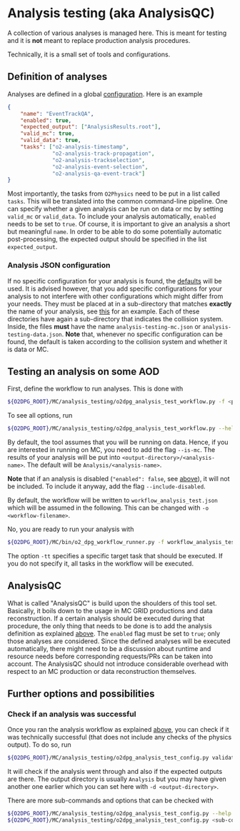 # Analysis testing (aka AnalysisQC)

A collection of various analyses is managed here. This is meant for testing and it is **not** meant to replace production analysis procedures.

Technically, it is a small set of tools and configurations.

## Definition of analyses

Analyses are defined in a global [configuration](../config/analysis_testing/json/analyses_config.json). Here is an example
```json
{
    "name": "EventTrackQA",
    "enabled": true,
    "expected_output": ["AnalysisResults.root"],
    "valid_mc": true,
    "valid_data": true,
    "tasks": ["o2-analysis-timestamp",
              "o2-analysis-track-propagation",
              "o2-analysis-trackselection",
              "o2-analysis-event-selection",
              "o2-analysis-qa-event-track"]
}
```
Most importantly, the tasks from `O2Physics` need to be put in a list called `tasks`. This will be translated into the common command-line pipeline.
One can specify whether a given analysis can be run on data or mc by setting `valid_mc` or `valid_data`.
To include your analysis automatically, `enabled` needs to be set to `true`.
Of course, it is important to give an analysis a short but meaningful `name`.
In order to be able to do some potentially automatic post-processing, the expected output should be specified in the list `expected_output`.

### Analysis JSON configuration

If no specific configuration for your analysis is found, the [defaults](../config/analysis_testing/json/default/) will be used.
It is advised however, that you add specific configurations for your analysis to not interfere with other configurations which might differ from your needs.
They must be placed at in a sub-directory that matches **exactly** the name of your analysis, see [this](../config/analysis_testing/json/EventSelectionQA/) for an example.
Each of these directories have again a sub-directory that indicates the collision system. Inside, the files **must** have the name `analysis-testing-mc.json` or `analysis-testing-data.json`.
**Note** that, whenever no specific configuration can be found, the default is taken according to the collision system and whether it is data or MC.

## Testing an analysis on some AOD

First, define the workflow to run analyses. This is done with
```bash
${O2DPG_ROOT}/MC/analysis_testing/o2dpg_analysis_test_workflow.py -f <path-to-aod> [--is-mc] [-a <output-directory>] [--include-disabled]
```
To see all options, run
```bash
${O2DPG_ROOT}/MC/analysis_testing/o2dpg_analysis_test_workflow.py --help
```
By default, the tool assumes that you will be running on data. Hence, if you are interested in running on MC, you need to add the flag `--is-mc`.
The results of your analysis will be put into `<output-directory>/<analysis-name>`. The default will be `Analysis/<analysis-name>`.

**Note** that if an analysis is disabled (`"enabled": false`, see [above](#definition-of-analyses)), it will not be included. To include it anyway, add the flag `--include-disabled`.

By default, the workflow will be written to `workflow_analysis_test.json` which will be assumed in the following. This can be changed with `-o <workflow-filename>`.

No, you are ready to run your analysis with
```bash
${O2DPG_ROOT}/MC/bin/o2_dpg_workflow_runner.py -f workflow_analysis_test.json -tt Analysis_<analysis-name>
```
The option `-tt` specifies a specific target task that should be executed. If you do not specify it, all tasks in the workflow will be executed.

## AnalysisQC

What is called "AnalysisQC" is build upon the shoulders of this tool set. Basically, it boils down to the usage in MC GRID productions and data reconstruction.
If a certain analysis should be executed during that procedure, the only thing that needs to be done is to add the analysis definition as explained [above](#definition-of-analyses). The `enabled` flag must be set to `true`; only those analyses are considered.
Since the defined analyses will be executed automatically, there might need to be a discussion about runtime and resource needs before corresponding requests/PRs can be taken into account.
The AnalysisQC should not introduce considerable overhead with respect to an MC production or data reconstruction themselves.

## Further options and possibilities

### Check if an analysis was successful

Once you ran the analysis workflow as explained [above](#testing-an-analysis-on-some-aod), you can check if it was technically successful (that does not include any checks of the physics output). To do so, run
```bash
${O2DPG_ROOT}/MC/analysis_testing/o2dpg_analysis_test_config.py validate-output --tasks <analysis-name1> [<analysis-name2> [...]] [-d <output-directory>]
```
It will check if the analysis went through and also if the expected outputs are there. The output directory is usually `Analysis` but you may have given another one earlier which you can set here with `-d <output-directory>`.

There are more sub-commands and options that can be checked with
```bash
${O2DPG_ROOT}/MC/analysis_testing/o2dpg_analysis_test_config.py --help # OR
${O2DPG_ROOT}/MC/analysis_testing/o2dpg_analysis_test_config.py <sub-command> --help
```
